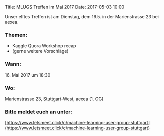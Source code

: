 Title: MLUGS Treffen im Mai 2017
Date: 2017-05-03 10:00

Unser elftes Treffen ist am Dienstag, dem 16.5. in der Marienstrasse 23 bei aexea.

### Themen:

- Kaggle Quora Workshop recap
- (gerne weitere Vorschläge)


### Wann:

<p>16. Mai 2017 um 18:30</p>  

### Wo:

Marienstrasse 23, Stuttgart-West, aexea (1. OG)

### Bitte meldet euch an unter:
[https://www.letsmeet.click/c/machine-learning-user-group-stuttgart](https://www.letsmeet.click/c/machine-learning-user-group-stuttgart)
